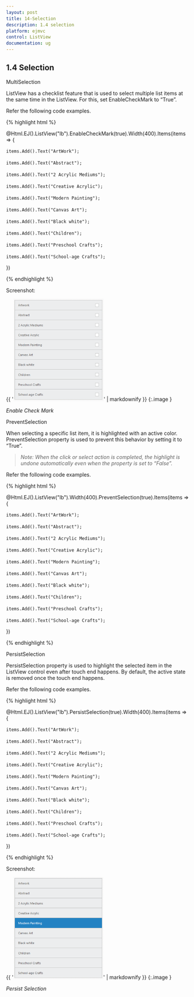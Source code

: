 ```yaml
---
layout: post
title: 14-Selection
description: 1.4 selection
platform: ejmvc
control: ListView
documentation: ug
---
```


## 1.4 Selection

MultiSelection

ListView has a checklist feature that is used to select multiple list items at the same time in the ListView. For this, set EnableCheckMark to “True”.

Refer the following code examples.



{% highlight html %}


@Html.EJ().ListView("lb").EnableCheckMark(true).Width(400).Items(items => {    

    items.Add().Text("ArtWork");

    items.Add().Text("Abstract");

    items.Add().Text("2 Acrylic Mediums");

    items.Add().Text("Creative Acrylic");

    items.Add().Text("Modern Painting");

    items.Add().Text("Canvas Art");

    items.Add().Text("Black white");

    items.Add().Text("Children");

    items.Add().Text("Preschool Crafts");

    items.Add().Text("School-age Crafts");

})




{% endhighlight %}



Screenshot:

{{ '![](14-Selection_images/14-Selection_img1.png)' | markdownify }}
{:.image }


_Enable Check Mark_

PreventSelection

When selecting a specific list item, it is highlighted with an active color. PreventSelection property is used to prevent this behavior by setting it to “True”. 

> _Note: When the click or select action is completed, the highlight is undone automatically even when the property is set to “False”._

Refer the following code examples.

{% highlight html %}


@Html.EJ().ListView("lb").Width(400).PreventSelection(true).Items(items => {    

    items.Add().Text("ArtWork");

    items.Add().Text("Abstract");

    items.Add().Text("2 Acrylic Mediums");

    items.Add().Text("Creative Acrylic");

    items.Add().Text("Modern Painting");

    items.Add().Text("Canvas Art");

    items.Add().Text("Black white");

    items.Add().Text("Children");

    items.Add().Text("Preschool Crafts");

    items.Add().Text("School-age Crafts");

})





{% endhighlight %}

PersistSelection

PersistSelection property is used to highlight the selected item in the ListView control even after touch end happens. By default, the active state is removed once the touch end happens.

Refer the following code examples.



{% highlight html %}


@Html.EJ().ListView("lb").PersistSelection(true).Width(400).Items(items => {    

    items.Add().Text("ArtWork");

    items.Add().Text("Abstract");

    items.Add().Text("2 Acrylic Mediums");

    items.Add().Text("Creative Acrylic");

    items.Add().Text("Modern Painting");

    items.Add().Text("Canvas Art");

    items.Add().Text("Black white");

    items.Add().Text("Children");

    items.Add().Text("Preschool Crafts");

    items.Add().Text("School-age Crafts");

})





{% endhighlight %}



Screenshot:

{{ '![](14-Selection_images/14-Selection_img2.png)' | markdownify }}
{:.image }


_Persist Selection_

